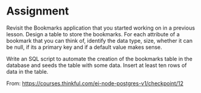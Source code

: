 # Assignment
Revisit the Bookmarks application that you started working on in a previous lesson. Design a table to store the bookmarks. For each attribute of a bookmark that you can think of, identify the data type, size, whether it can be null, if its a primary key and if a default value makes sense.

Write an SQL script to automate the creation of the bookmarks table in the database and seeds the table with some data. Insert at least ten rows of data in the table.

From: https://courses.thinkful.com/ei-node-postgres-v1/checkpoint/12